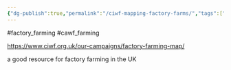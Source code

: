 ```yaml
---
{"dg-publish":true,"permalink":"/ciwf-mapping-factory-farms/","tags":["factory_farming","uk"],"created":"2025-10-23T17:42:47.349+01:00","updated":"2025-10-23T18:06:08.710+01:00"}
---
```


#factory_farming #cawf_farming

https://www.ciwf.org.uk/our-campaigns/factory-farming-map/

a good resource for factory farming in the UK